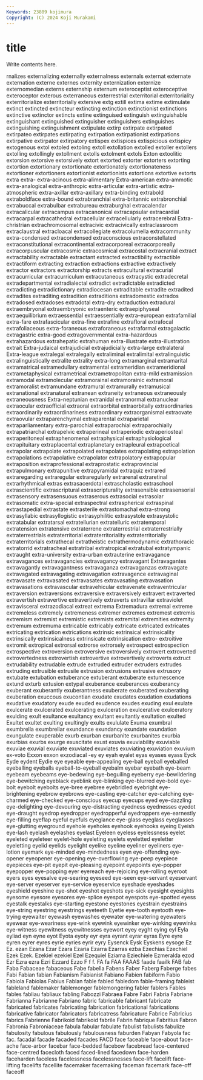 ```yaml
---
Keywords: 23809 kojimura
Copyright: (C) 2024 Koji Murakami
---
```


# title

Write contents here.



rnalizes externalizing externally externalness externals externat externate externation externe
externes externity externization externize externomedian externs externship externum exteroceptist exteroceptive
exteroceptor exterous exterraneous exterrestrial exterritorial exterritoriality exterritorialize exterritorially extersive extg
extill extima extime extimulate extinct extincted extincteur extincting extinction extinctionist
extinctions extinctive extinctor extincts extine extinguised extinguish extinguishable extinguishant extinguished
extinguisher extinguishers extinguishes extinguishing extinguishment extipulate extirp extirpate extirpated extirpateo
extirpates extirpating extirpation extirpationist extirpations extirpative extirpator extirpatory extispex extispices
extispicious extispicy extogenous extol extoled extoling extoll extollation extolled extoller
extollers extolling extollingly extollment extolls extolment extols Exton extoolitic extorsion
extorsive extorsively extort extorted extorter extorters extorting extortion extortionary extortionate
extortionately extortionateness extortioner extortioners extortionist extortionists extortions extortive extorts extra
extra- extra-acinous extra-alimentary Extra-american extra-ammotic extra-analogical extra-anthropic extra-articular extra-artistic extra-atmospheric
extra-axillar extra-axillary extra-binding extrabold extraboldface extra-bound extrabranchial extra-britannic extrabronchial extrabuccal
extrabulbar extrabureau extraburghal extracalendar extracalicular extracampus extracanonical extracapsular extracardial extracarpal
extracathedral extracellular extracellularly extracerebral Extra-christrian extrachromosomal extracivic extracivically extraclassroom extraclaustral
extracloacal extracollegiate extracolumella extracommunity extra-condensed extracondensed extraconscious extraconstellated extraconstitutional extracontinental
extracorporeal extracorporeally extracorpuscular extracosmic extracosmical extracostal extracranial extract extractability extractable
extractant extracted extractibility extractible extractiform extracting extraction extractions extractive extractively
extractor extractors extractorship extracts extracultural extracurial extracurricular extracurriculum extracutaneous extracystic
extradecretal extradepartmental extradialectal extradict extradictable extradicted extradicting extradictionary extradiocesan extraditable
extradite extradited extradites extraditing extradition extraditions extradomestic extrados extradosed extradoses
extradotal extra-dry extraduction extradural extraembryonal extraembryonic extraenteric extraepiphyseal extraequilibrium extraessential
extraessentially extra-european extrafamilial extra-fare extrafascicular extra-fine extrafine extrafloral extrafocal extrafoliaceous
extra-foraneous extraforaneous extraformal extragalactic extragastric extra-good extragovernmental extra-hazardous extrahazardous extrahepatic
extrahuman extra-illustrate extra-illustration extrait Extra-judaical extrajudicial extrajudicially extra-large extralateral Extra-league
extralegal extralegally extraliminal extralimital extralinguistic extralinguistically extralite extrality extra-long extramarginal
extramarital extramatrical extramedullary extramental extrameridian extrameridional extrametaphysical extrametrical extrametropolitan extra-mild
extramission extramodal extramolecular extramorainal extramorainic extramoral extramoralist extramundane extramural extramurally
extramusical extranational extranatural extranean extraneity extraneous extraneously extraneousness Extra-neptunian extranidal
extranormal extranuclear extraocular extraofficial extraoral extraorbital extraorbitally extraordinaries extraordinarily extraordinariness
extraordinary extraorganismal extraovate extraovular extraparenchymal extraparental extraparietal extraparliamentary extra-parochial extraparochial
extraparochially extrapatriarchal extrapelvic extraperineal extraperiodic extraperiosteal extraperitoneal extraphenomenal extraphysical extraphysiological
extrapituitary extraplacental extraplanetary extrapleural extrapoetical extrapolar extrapolate extrapolated extrapolates extrapolating
extrapolation extrapolations extrapolative extrapolator extrapolatory extrapopular extraposition extraprofessional extraprostatic extraprovincial
extrapulmonary extrapunitive extrapyramidal extraquiz extrared extraregarding extraregular extraregularly extrarenal extraretinal
extrarhythmical extras extrasacerdotal extrascholastic extraschool extrascientific extrascriptural extrascripturality extrasensible extrasensorial
extrasensory extrasensuous extraserous extrasocial extrasolar extrasomatic extra-special extraspectral extraspherical extraspinal
extrastapedial extrastate extrasterile extrastomachal extra-strong extrasyllabic extrasyllogistic extrasyphilitic extrasystole extrasystolic
extratabular extratarsal extratellurian extratelluric extratemporal extratension extratensive extraterrene extraterrestrial extraterrestrially
extraterrestrials extraterritorial extraterritoriality extraterritorially extraterritorials extrathecal extratheistic extrathermodynamic extrathoracic extratorrid
extratracheal extratribal extratropical extratubal extratympanic extraught extra-university extra-urban extrauterine extravagance
extravagances extravagancies extravagancy extravagant Extravagantes extravagantly extravagantness extravaganza extravaganzas extravagate
extravagated extravagating extravagation extravagence extravaginal extravasate extravasated extravasates extravasating extravasation
extravasations extravascular extravehicular extravenate extraventricular extraversion extraversions extraversive extraversively extravert
extraverted extravertish extravertive extravertively extraverts extravillar extraviolet extravisceral extrazodiacal extreat
extrema Extremadura extremal extreme extremeless extremely extremeness extremer extremes extremest
extremis extremism extremist extremistic extremists extremital extremities extremity extremum extremuma
extricable extricably extricate extricated extricates extricating extrication extrications extrinsic extrinsical
extrinsicality extrinsically extrinsicalness extrinsicate extrinsication extro- extroitive extromit extropical extrorsal
extrorse extrorsely extrospect extrospection extrospective extroversion extroversive extroversively extrovert extroverted
extrovertedness extrovertish extrovertive extrovertively extroverts extruct extrudability extrudable extrude extruded
extruder extruders extrudes extruding extrusible extrusile extrusion extrusions extrusive extrusory
extubate extubation extuberance extuberant extuberate extumescence extund exturb extusion extypal
exuberance exuberances exuberancy exuberant exuberantly exuberantness exuberate exuberated exuberating exuberation
exuccous exucontian exudate exudates exudation exudations exudative exudatory exude exuded
exudence exudes exuding exul exulate exulcerate exulcerated exulcerating exulceration exulcerative
exulceratory exulding exult exultance exultancy exultant exultantly exultation exulted Exultet
exultet exulting exultingly exults exululate Exuma exumbral exumbrella exumbrellar exundance
exundancy exundate exundation exungulate exuperable exurb exurban exurbanite exurbanites exurbia
exurbias exurbs exurge exuscitate exust exuvia exuviability exuviable exuviae exuvial
exuviate exuviated exuviates exuviating exuviation exuvium ex-voto Exxon exxon exzodiacal
-ey ey eyah eyalet eyas eyases eyass Eyck Eyde eydent
Eydie eye eyeable eye-appealing eye-ball eyeball eyeballed eyeballing eyeballs eyeball-to-eyeball
eyebalm eyebar eyebath eye-beam eyebeam eyebeams eye-bedewing eye-beguiling eyeberry eye-bewildering
eye-bewitching eyeblack eyeblink eye-blinking eye-blurred eye-bold eye-bolt eyebolt eyebolts eye-bree
eyebree eyebridled eyebright eye-brightening eyebrow eyebrows eye-casting eye-catcher eye-catching eye-charmed
eye-checked eye-conscious eyecup eyecups eyed eye-dazzling eye-delighting eye-devouring eye-distracting eyedness
eyednesses eyedot eye-draught eyedrop eyedropper eyedropperful eyedroppers eye-earnestly eye-filling eyeflap
eyeful eyefuls eyeglance eye-glass eyeglass eyeglasses eye-glutting eyeground eyehole eyeholes
eyehook eyehooks eyeing Eyeish eye-lash eyelash eyelashes eyelast Eyeleen eyeless
eyelessness eyelet eyeleted eyeleteer eyelet-hole eyeleting eyelets eyeletted eyeletter eyeletting
eyelid eyelids eyelight eyelike eyeline eyeliner eyeliners eye-lotion eyemark eye-minded
eye-mindedness eyen eye-offending eye-opener eyeopener eye-opening eye-overflowing eye-peep eyepiece eyepieces
eye-pit eyepit eye-pleasing eyepoint eyepoints eye-popper eyepopper eye-popping eyer eyereach
eye-rejoicing eye-rolling eyeroot eyers eyes eyesalve eye-searing eyeseed eye-seen eye-servant
eyeservant eye-server eyeserver eye-service eyeservice eyeshade eyeshades eyeshield eyeshine eye-shot
eyeshot eyeshots eye-sick eyesight eyesights eyesome eyesore eyesores eye-splice eyespot
eyespots eye-spotted eyess eyestalk eyestalks eye-starting eyestone eyestones eyestrain eyestrains
eye-string eyestring eyestrings eyeteeth Eyetie eye-tooth eyetooth eye-trying eyewaiter eyewash
eyewashes eyewater eye-watering eyewaters eyewear eye-weariness eye-wink eyewink eyewinker eye-winking
eyewinks eye-witness eyewitness eyewitnesses eyewort eyey eyght eying eyl Eyla
eyliad eyn eyne eyot Eyota eyoty eyr eyra eyrant eyrar
eyras Eyre eyre eyren eyrer eyres eyrie eyries eyrir eyry
Eysenck Eysk Eyskens eysoge Ez Ez. ezan Ezana Ezar Ezara
Ezaria Ezarra Ezarras ezba Ezechias Ezechiel Ezek Ezek. Ezekiel ezekiel
Ezel Ezequiel Eziama Eziechiele Ezmeralda ezod Ezr Ezra ezra Ezri
Ezzard Ezzo F f f. FA fa FAA FAAAS faade
faailk FAB fab Faba Fabaceae fabaceous Fabe fabella Fabens Faber
Faberg Faberge fabes Fabi Fabian fabian Fabianism Fabianist Fabiano Fabien
fabiform Fabio Fabiola Fabiolas Fabius Fablan fable fabled fabledom fable-framing
fableist fableland fablemaker fablemonger fablemongering fabler fablers Fables fables fabliau
fabliaux fabling Fabozzi Fabraea Fabre Fabri Fabria Fabriane Fabrianna Fabrianne
Fabriano fabric fabricable fabricant fabricate fabricated fabricates fabricating fabrication fabricational
fabrications fabricative fabricator fabricators fabricatress fabricature Fabrice Fabricius fabrics Fabrienne
Fabrikoid fabrikoid fabrile Fabrin fabrique Fabritius Fabron Fabronia Fabroniaceae fabula
fabular fabulate fabulist fabulists fabulize fabulosity fabulous fabulously fabulousness faburden
Fabyan Fabyola fac fac. facadal facade facaded facades FACD face
faceable face-about face-ache face-arbor facebar face-bedded facebow facebread face-centered face-centred
facecloth faced faced-lined facedown face-harden faceharden faceless facelessness facelessnesses face-lift
facelift face-lifting facelifts facellite facemaker facemaking faceman facemark face-off faceoff
